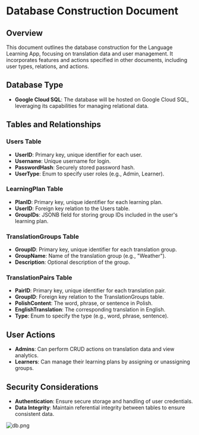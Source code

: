 # Database Construction Document

## Overview
This document outlines the database construction for the Language Learning App, focusing on translation data and user management. It incorporates features and actions specified in other documents, including user types, relations, and actions.

## Database Type
- **Google Cloud SQL**: The database will be hosted on Google Cloud SQL, leveraging its capabilities for managing relational data.

## Tables and Relationships

### Users Table
- **UserID**: Primary key, unique identifier for each user.
- **Username**: Unique username for login.
- **PasswordHash**: Securely stored password hash.
- **UserType**: Enum to specify user roles (e.g., Admin, Learner).

### LearningPlan Table
- **PlanID**: Primary key, unique identifier for each learning plan.
- **UserID**: Foreign key relation to the Users table.
- **GroupIDs**: JSONB field for storing group IDs included in the user's learning plan.

### TranslationGroups Table
- **GroupID**: Primary key, unique identifier for each translation group.
- **GroupName**: Name of the translation group (e.g., "Weather").
- **Description**: Optional description of the group.

### TranslationPairs Table
- **PairID**: Primary key, unique identifier for each translation pair.
- **GroupID**: Foreign key relation to the TranslationGroups table.
- **PolishContent**: The word, phrase, or sentence in Polish.
- **EnglishTranslation**: The corresponding translation in English.
- **Type**: Enum to specify the type (e.g., word, phrase, sentence).

## User Actions
- **Admins**: Can perform CRUD actions on translation data and view analytics.
- **Learners**: Can manage their learning plans by assigning or unassigning groups.

## Security Considerations
- **Authentication**: Ensure secure storage and handling of user credentials.
- **Data Integrity**: Maintain referential integrity between tables to ensure consistent data.

![db.png](db.png)